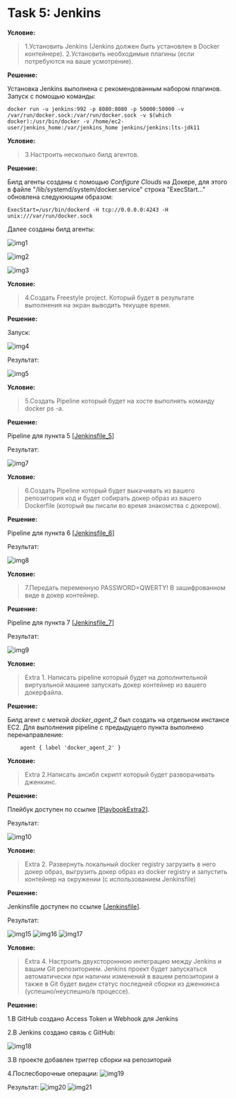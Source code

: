 # Task 5: Jenkins

**Условие:**
>1.Установить Jenkins (Jenkins должен быть установлен  в Docker контейнере).
>2.Установить необходимые плагины (если потребуются на ваше усмотрение).

**Решение:**

Установка Jenkins выполнена с рекомендованным набором плагинов. 
Запуск с помощью команды: 

```
docker run -u jenkins:992 -p 8080:8080 -p 50000:50000 -v /var/run/docker.sock:/var/run/docker.sock -v $(which docker):/usr/bin/docker -v /home/ec2-user/jenkins_home:/var/jenkins_home jenkins/jenkins:lts-jdk11
```

**Условие:**
>3.Настроить несколько билд агентов.

**Решение:**

Билд агенты созданы с помощью *Configure Clouds* на Докере, для этого в файле "/lib/systemd/system/docker.service" строка "ExecStart..." обновлена следуюющим образом:

```
ExecStart=/usr/bin/dockerd -H tcp://0.0.0.0:4243 -H unix:///var/run/docker.sock
```

Далее созданы билд агенты:

![img1](https://github.com/OlehBandrivskyi/DevOps_Internship/blob/e4b3c00920926fc878afad4ecfb1f9c275d95ad0/task5/img/img1.jpg)

![img2](https://github.com/OlehBandrivskyi/DevOps_Internship/blob/e4b3c00920926fc878afad4ecfb1f9c275d95ad0/task5/img/img2.jpg)

![img3](https://github.com/OlehBandrivskyi/DevOps_Internship/blob/e4b3c00920926fc878afad4ecfb1f9c275d95ad0/task5/img/img3.jpg)


**Условие:**
>4.Создать Freestyle project. Который будет в результате выполнения на экран выводить текущее время.

**Решение:**

Запуск:

![img4](https://github.com/OlehBandrivskyi/DevOps_Internship/blob/e4b3c00920926fc878afad4ecfb1f9c275d95ad0/task5/img/img4.jpg)

Результат:

![img5](https://github.com/OlehBandrivskyi/DevOps_Internship/blob/e4b3c00920926fc878afad4ecfb1f9c275d95ad0/task5/img/img5.jpg)

**Условие:**
>5.Создать Pipeline который будет на хосте выполнять команду docker ps -a.

**Решение:**

Pipeline для пункта 5 [[Jenkinsfile_5](https://github.com/OlehBandrivskyi/DevOps_Internship/blob/d3727902f1081444a71cb4dd02069e9c360ccfc7/task5/pipelanes/Jenkinsfile_task5)]

Результат:

![img7](https://github.com/OlehBandrivskyi/DevOps_Internship/blob/e4b3c00920926fc878afad4ecfb1f9c275d95ad0/task5/img/img7.jpg)

**Условие:**
>6.Создать Pipeline который будет выкачивать из вашего репозитория код и будет собирать докер образ из вашего Dockerfile (который вы писали во время знакомства с докером).

**Решение:**

Pipeline для пункта 6 [[Jenkinsfile_6](https://github.com/OlehBandrivskyi/DevOps_Internship/blob/d3727902f1081444a71cb4dd02069e9c360ccfc7/task5/pipelanes/Jenkinsfile_task6)]

Результат:

![img8](https://github.com/OlehBandrivskyi/DevOps_Internship/blob/e4b3c00920926fc878afad4ecfb1f9c275d95ad0/task5/img/img8.jpg)


**Условие:**
>7.Передать переменную PASSWORD=QWERTY! В зашифрованном виде в докер контейнер.


**Решение:**

Pipeline для пункта 7 [[Jenkinsfile_7](https://github.com/OlehBandrivskyi/DevOps_Internship/blob/d3727902f1081444a71cb4dd02069e9c360ccfc7/task5/pipelanes/Jenkinsfile_task7)]

Результат:

![img9](https://github.com/OlehBandrivskyi/DevOps_Internship/blob/e4b3c00920926fc878afad4ecfb1f9c275d95ad0/task5/img/img9.jpg)


**Условие:**
>Extra 1. Написать pipeline который будет на дополнительной виртуальной машине запускать докер контейнер из вашего докерфайла.

**Решение:**

Билд агент с меткой *docker_agent_2* был создать на отдельном инстансе EC2. 
Для выполнения pipeline с предыдущего пункта выполнено перенаправление:

```
    agent { label 'docker_agent_2' }
```


**Условие:**
>Extra 2.Написать ансибл скрипт который будет разворачивать дженкинс.

**Решение:**

Плейбук доступен по ссылке [[PlaybookExtra2](https://github.com/OlehBandrivskyi/DevOps_Internship/blob/d3727902f1081444a71cb4dd02069e9c360ccfc7/task5/playbookextra2.yml)].

Результат:

![img10](https://github.com/OlehBandrivskyi/DevOps_Internship/blob/e4b3c00920926fc878afad4ecfb1f9c275d95ad0/task5/img/img10.jpg)

**Условие:**
>Extra 2. Развернуть локальный docker registry загрузить в него докер образ, выгрузить докер образ из docker registry и запустить контейнер на окружении (с использованием Jenkinsfile)

**Решение:**

Jenkinsfile доступен по ссылке [[Jenkinsfile](https://github.com/OlehBandrivskyi/DevOps_Internship/blob/d3727902f1081444a71cb4dd02069e9c360ccfc7/task5/Jenkinsfile)].

Результат:

![img15](https://github.com/OlehBandrivskyi/DevOps_Internship/blob/e4b3c00920926fc878afad4ecfb1f9c275d95ad0/task5/img/img15.jpg)
![img16](https://github.com/OlehBandrivskyi/DevOps_Internship/blob/e4b3c00920926fc878afad4ecfb1f9c275d95ad0/task5/img/img16.jpg)
![img17](https://github.com/OlehBandrivskyi/DevOps_Internship/blob/e4b3c00920926fc878afad4ecfb1f9c275d95ad0/task5/img/img17.jpg)


**Условие:**
>Extra 4. Настроить двухстороннюю интеграцию между Jenkins и вашим Git репозиторием. Jenkins проект будет запускаться автоматически при наличии изменений в вашем репозитории а также в Git будет виден статус последней сборки из дженкинса (успешно/неуспешно/в процессе).

**Решение:**

1.В GitHub создано Access Token и Webhook для Jenkins

2.В Jenkins создано связь с GitHub:

![img18](https://github.com/OlehBandrivskyi/DevOps_Internship/blob/e4b3c00920926fc878afad4ecfb1f9c275d95ad0/task5/img/img18.jpg)

3.В проекте добавлен триггер сборки на репозиторий

4.Послесборочные операции:
![img19](https://github.com/OlehBandrivskyi/DevOps_Internship/blob/e4b3c00920926fc878afad4ecfb1f9c275d95ad0/task5/img/img19.jpg)

Результат:
![img20](https://github.com/OlehBandrivskyi/DevOps_Internship/blob/e4b3c00920926fc878afad4ecfb1f9c275d95ad0/task5/img/img20.jpg)
![img21](https://github.com/OlehBandrivskyi/DevOps_Internship/blob/e4b3c00920926fc878afad4ecfb1f9c275d95ad0/task5/img/img21.jpg)